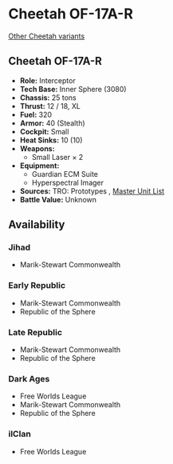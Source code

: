 # Cheetah OF-17A-R 

[Other Cheetah variants](../cheetah.md) 

## Cheetah OF-17A-R 

- **Role:** Interceptor 
- **Tech Base:** Inner Sphere (3080) 
- **Chassis:** 25 tons 
- **Thrust:** 12 / 18, XL 
- **Fuel:** 320 
- **Armor:** 40 (Stealth) 
- **Cockpit:** Small 
- **Heat Sinks:** 10 (10) 
- **Weapons:** 
  - Small Laser × 2 
- **Equipment:** 
  - Guardian ECM Suite 
  - Hyperspectral Imager 
- **Sources:** TRO: Prototypes , [Master Unit List](http://masterunitlist.info/Unit/Details/3946) 
- **Battle Value:** Unknown 

## Availability 

### Jihad 

- Marik-Stewart Commonwealth 

### Early Republic 

- Marik-Stewart Commonwealth 
- Republic of the Sphere 

### Late Republic 

- Marik-Stewart Commonwealth 
- Republic of the Sphere 

### Dark Ages 

- Free Worlds League 
- Marik-Stewart Commonwealth 
- Republic of the Sphere 

### ilClan 

- Free Worlds League 

